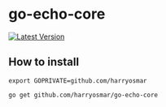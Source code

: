 # go-echo-core

[![Latest Version](https://img.shields.io/github/release/harryosmar/go-echo-core.svg?style=flat-square)](https://github.com/harryosmar/go-echo-core/releases)

## How to install

```shell
export GOPRIVATE=github.com/harryosmar

go get github.com/harryosmar/go-echo-core
```